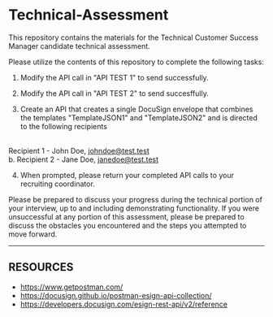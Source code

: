 # Technical-Assessment
This repository contains the materials for the Technical Customer Success Manager candidate technical assessment.

Please utilize the contents of this repository to complete the following tasks:

1. Modify the API call in "API TEST 1" to send successfully.

2. Modify the API call in "API TEST 2" to send succesffully.

3. Create an API that creates a single DocuSign envelope that combines the templates "TemplateJSON1" and "TemplateJSON2" and is directed to the following recipients

  <br> Recipient 1 - John Doe, johndoe@test.test</br>
  b. Recipient 2 - Jane Doe, janedoe@test.test

4. When prompted, please return your completed API calls to your recruiting coordinator. 

Please be prepared to discuss your progress during the technical portion of your interview, up to and including demonstrating functionality. If you were unsuccessful at any portion of this assessment, please be prepared to discuss the obstacles you encountered and the steps you attempted to move forward.



----------
RESOURCES
----------
* https://www.getpostman.com/
* https://docusign.github.io/postman-esign-api-collection/
* https://developers.docusign.com/esign-rest-api/v2/reference
